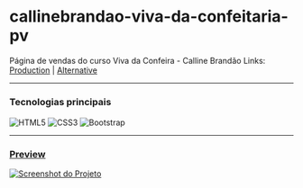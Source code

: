 # callinebrandao-viva-da-confeitaria-pv
Página de vendas do curso Viva da Confeira - Calline Brandão
Links: <a href="https://callinebrandao.com.br/viva-da-confeitaria/" target="_Blank">Production</a> | <a href="https://guyddogl.github.io/callinebrandao-viva-da-confeitaria-pv/" target="_Blank">Alternative</a>
<hr/>

### Tecnologias principais
<div style="display: inline_block">
  <img align="center" alt="HTML5" src="https://img.shields.io/badge/HTML5-E34F26?style=for-the-badge&logo=html5&logoColor=white" />
  <img align="center" alt="CSS3" src="https://img.shields.io/badge/CSS3-1572B6?style=for-the-badge&logo=css3&logoColor=white" />
  <img align="center" alt="Bootstrap" src="https://img.shields.io/badge/Bootstrap-563D7C?style=for-the-badge&logo=bootstrap&logoColor=white" />
</div>
<hr/>

### <a href="https://guyddogl.github.io/callinebrandao-viva-da-confeitaria-pv/" target="_Blank">Preview</a>
<a href="https://guyddogl.github.io/callinebrandao-viva-da-confeitaria-pv/" target="_Blank"><img src="https://guyddogl.github.io/callinebrandao-viva-da-confeitaria-pv/img/screencapture-callinebrandao-viva-da-confeitaria-pv.webp" alt="Screenshot do Projeto" /></a>
